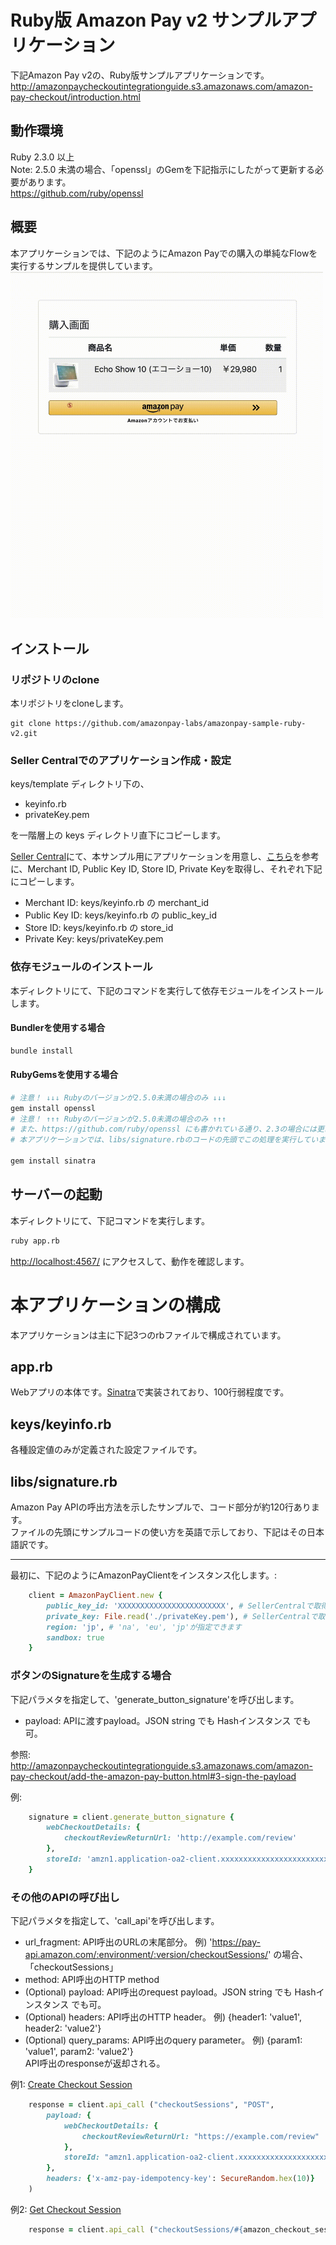 # Ruby版 Amazon Pay v2 サンプルアプリケーション
下記Amazon Pay v2の、Ruby版サンプルアプリケーションです。  
http://amazonpaycheckoutintegrationguide.s3.amazonaws.com/amazon-pay-checkout/introduction.html

## 動作環境
Ruby 2.3.0 以上  
Note: 2.5.0 未満の場合、「openssl」のGemを下記指示にしたがって更新する必要があります。  
https://github.com/ruby/openssl  

## 概要
本アプリケーションでは、下記のようにAmazon Payでの購入の単純なFlowを実行するサンプルを提供しています。  
<img src="images/checkout-flow.gif" width="500">  

## インストール

### リポジトリのclone
本リポジトリをcloneします。  
```
git clone https://github.com/amazonpay-labs/amazonpay-sample-ruby-v2.git
```

### Seller Centralでのアプリケーション作成・設定
keys/template ディレクトリ下の、
  - keyinfo.rb  
  - privateKey.pem

を一階層上の keys ディレクトリ直下にコピーします。  

[Seller Central](https://sellercentral.amazon.co.jp/)にて、本サンプル用にアプリケーションを用意し、[こちら](https://amazonpaycheckoutintegrationguide.s3.amazonaws.com/amazon-pay-checkout/get-set-up-for-integration.html#4-get-your-public-key-id)を参考に、Merchant ID, Public Key ID, Store ID, Private Keyを取得し、それぞれ下記にコピーします。
  * Merchant ID: keys/keyinfo.rb の merchant_id
  * Public Key ID: keys/keyinfo.rb の public_key_id
  * Store ID: keys/keyinfo.rb の store_id
  * Private Key: keys/privateKey.pem

### 依存モジュールのインストール
本ディレクトリにて、下記のコマンドを実行して依存モジュールをインストールします。

#### Bundlerを使用する場合
```sh
bundle install
```

#### RubyGemsを使用する場合
```sh
# 注意！ ↓↓↓ Rubyのバージョンが2.5.0未満の場合のみ ↓↓↓
gem install openssl
# 注意！ ↑↑↑ Rubyのバージョンが2.5.0未満の場合のみ ↑↑↑
# また、https://github.com/ruby/openssl にも書かれている通り、2.3の場合には更にソースで「gem 'openssl'」を実行してgemを有効化する必要もあります。
# 本アプリケーションでは、libs/signature.rbのコードの先頭でこの処理を実行しています。

gem install sinatra
```

## サーバーの起動
本ディレクトリにて、下記コマンドを実行します。
```sh
ruby app.rb
```

[http://localhost:4567/](http://localhost:4567/) にアクセスして、動作を確認します。

# 本アプリケーションの構成

本アプリケーションは主に下記3つのrbファイルで構成されています。  

## app.rb
Webアプリの本体です。[Sinatra](http://sinatrarb.com/)で実装されており、100行弱程度です。

## keys/keyinfo.rb
各種設定値のみが定義された設定ファイルです。

## libs/signature.rb
Amazon Pay APIの呼出方法を示したサンプルで、コード部分が約120行あります。  
ファイルの先頭にサンプルコードの使い方を英語で示しており、下記はその日本語訳です。 

--- 

最初に、下記のようにAmazonPayClientをインスタンス化します。:  
```ruby
    client = AmazonPayClient.new {
        public_key_id: 'XXXXXXXXXXXXXXXXXXXXXXXX', # SellerCentralで取得したpublick key ID
        private_key: File.read('./privateKey.pem'), # SellerCentralで取得したprivate key
        region: 'jp', # 'na', 'eu', 'jp'が指定できます
        sandbox: true
    }
```

### ボタンのSignatureを生成する場合
下記パラメタを指定して、'generate_button_signature'を呼び出します。
 - payload: APIに渡すpayload。JSON string でも Hashインスタンス でも可。  

参照: http://amazonpaycheckoutintegrationguide.s3.amazonaws.com/amazon-pay-checkout/add-the-amazon-pay-button.html#3-sign-the-payload

例:  
```ruby
    signature = client.generate_button_signature {
        webCheckoutDetails: {
            checkoutReviewReturnUrl: 'http://example.com/review'
        },
        storeId: 'amzn1.application-oa2-client.xxxxxxxxxxxxxxxxxxxxxxxxxxxxxxx'
    }
```

### その他のAPIの呼び出し

下記パラメタを指定して、'call_api'を呼び出します。  
 - url_fragment: API呼出のURLの末尾部分。 例) 'https://pay-api.amazon.com/:environment/:version/checkoutSessions/' の場合、「checkoutSessions」
 - method: API呼出のHTTP method
 - (Optional) payload: API呼出のrequest payload。JSON string でも Hashインスタンス でも可。  
 - (Optional) headers: API呼出のHTTP header。 例) {header1: 'value1', header2: 'value2'}
 - (Optional) query_params: API呼出のquery parameter。 例) {param1: 'value1', param2: 'value2'}  
 API呼出のresponseが返却される。  

例1: [Create Checkout Session](http://amazonpaycheckoutintegrationguide.s3.amazonaws.com/amazon-pay-api-v2/checkout-session.html#create-checkout-session)  

```ruby
    response = client.api_call ("checkoutSessions", "POST",
        payload: {
            webCheckoutDetails: {
                checkoutReviewReturnUrl: "https://example.com/review"
            },
            storeId: "amzn1.application-oa2-client.xxxxxxxxxxxxxxxxxxxxxxxxxxxxxxx"
        },
        headers: {'x-amz-pay-idempotency-key': SecureRandom.hex(10)}
    )
```

例2: [Get Checkout Session](http://amazonpaycheckoutintegrationguide.s3.amazonaws.com/amazon-pay-api-v2/checkout-session.html#get-checkout-session)  

```ruby
    response = client.api_call ("checkoutSessions/#{amazon_checkout_session_id}", 'GET')
```
